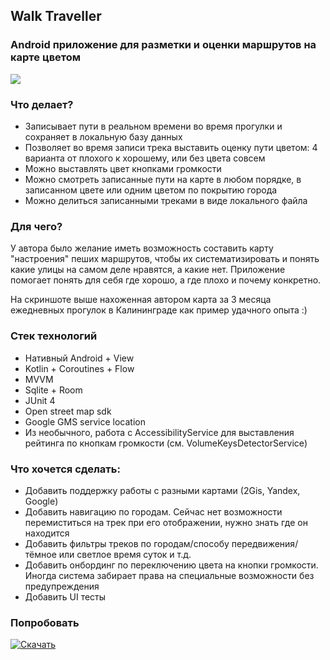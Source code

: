 ## Walk Traveller
### Android приложение для разметки и оценки маршрутов на карте цветом

<img src="https://github.com/user-attachments/assets/a57c60f5-67e3-4983-83a4-ba21a0ce8102" />

### Что делает?
- Записывает пути в реальном времени во время прогулки и сохраняет в локальную базу данных
- Позволяет во время записи трека выставить оценку пути цветом: 4 варианта от плохого к хорошему, или без цвета совсем
- Можно выставлять цвет кнопками громкости
- Можно смотреть записанные пути на карте в любом порядке, в записанном цвете или одним цветом по покрытию города
- Можно делиться записанными треками в виде локального файла

### Для чего?
У автора было желание иметь возможность составить карту "настроения" пеших маршрутов, чтобы их систематизировать и понять какие улицы на самом деле нравятся, а какие нет. Приложение помогает понять для себя где хорошо, а где плохо и почему конкретно.

На скриншоте выше нахоженная автором карта за 3 месяца ежедневных прогулок в Калининграде как пример удачного опыта :)

### Стек технологий
- Нативный Android + View
- Kotlin + Coroutines + Flow
- MVVM
- Sqlite + Room
- JUnit 4
- Open street map sdk
- Google GMS service location
- Из необычного, работа с AccessibilityService для выставления рейтинга по кнопкам громкости (см. VolumeKeysDetectorService)

### Что хочется сделать:
- Добавить поддержку работы с разными картами (2Gis, Yandex, Google)
- Добавить навигацию по городам. Сейчас нет возможности перемиститься на трек при его отображении, нужно знать где он находится
- Добавить фильтры треков по городам/способу передвижения/тёмное или светлое время суток и т.д.
- Добавить онбординг по переключению цвета на кнопки громкости. Иногда система забирает права на специальные возможности без предупреждения
- Добавить UI тесты

### Попробовать

[![Скачать](https://github.com/user-attachments/assets/0057c3e6-037f-4388-8173-b7d712673802)](https://play.google.com/store/apps/details?id=ru.lobotino.walktraveller&pcampaignid=web_share)

